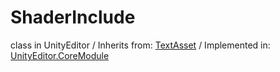 # ShaderInclude
class in UnityEditor
 / Inherits from: <a href="https://docs.unity3d.com/6000.2/Documentation/ScriptReference/TextAsset.html">TextAsset</a> / Implemented in: <a href="https://docs.unity3d.com/6000.2/Documentation/ScriptReference/UnityEditor.CoreModule.html">UnityEditor.CoreModule</a>

